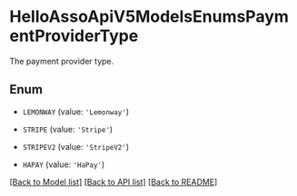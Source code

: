 # HelloAssoApiV5ModelsEnumsPaymentProviderType

The payment provider type.

## Enum

* `LEMONWAY` (value: `'Lemonway'`)

* `STRIPE` (value: `'Stripe'`)

* `STRIPEV2` (value: `'StripeV2'`)

* `HAPAY` (value: `'HaPay'`)

[[Back to Model list]](../README.md#documentation-for-models) [[Back to API list]](../README.md#documentation-for-api-endpoints) [[Back to README]](../README.md)


